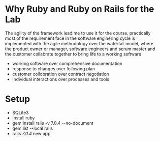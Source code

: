 # Why Ruby and Ruby on Rails for the Lab
The agility of the framework lead me to use it for the course. practically most of the requirement face in the software enginering cycle is implemented with the agile methodology over the waterfall model, where the product owner or manager, software engineers and scrum master and the customer collabrate together to bring life to a working software  
* working software over comprehensive documentation
* response to changes over following plan
* customer collobration over contract negotiation
* individual interactions over processes and tools

# Setup
* SQLite3
* install ruby
* gem install rails -v 7.0.4 --no-document
* gem list --local rails
*  rails _7.0.4_ new app
